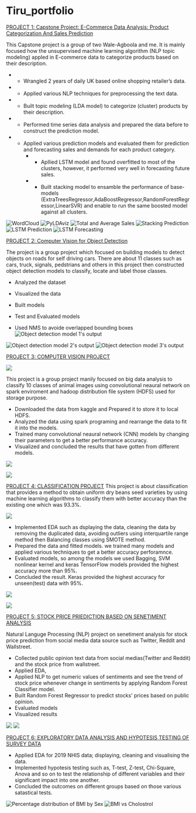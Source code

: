 # Tiru_portfolio   

[PROJECT 1: Capstone Project: E-Commerce Data Analysis: Product Categorization And Sales Prediction]( https://github.com/Wale-Agboola/UMBC_CAPSTONE_2022/blob/main/Capstone_Product_Categorization_Sales_Prediction.ipynb)

This Capstone project is a group of two Wale-Agboola and me. It is mainly focused how the unsupervised machine learning algorithm (NLP topic modeling) appled in E-commerce data to categorize products based on their description.

*	- Wrangled 2 years of daily UK based online shopping retailer’s data.
*	- Applied various NLP techniques for preprocessing the text data.
*	- Built topic modeling (LDA model) to categorize (cluster) products by their description. 
*	- Performed time series data analysis and prepared the data before to construct the prediction model.
*	- Applied various prediction models and evaluated them for prediction and forecasting sales and demands for each product category.
      *	- Apllied LSTM model and found overfitted to most of the clusters, however, it performed very well in forecasting future sales.
      *	- Built stacking model to ensamble the performance of base-models (ExtraTreesRegressor,AdaBoostRegressor,RandomForestRegressor,LinearSVR) and enable to run the same boosted model against all clusters.

![WordCloud](https://github.com/twubghub/Tiru_portfolio/blob/main/images/wordcloud.png) 
![PyLDAviz](https://github.com/twubghub/Tiru_portfolio/blob/main/images/pyldavis.png)
![Total and Average Sales](https://github.com/twubghub/Tiru_portfolio/blob/main/images/sales.png)
![Stacking Prediction](https://github.com/twubghub/Tiru_portfolio/blob/main/images/stacking.png)
![LSTM Prediction](https://github.com/twubghub/Tiru_portfolio/blob/main/images/LSTM_prediction.png)
![LSTM Forecasting](https://github.com/twubghub/Tiru_portfolio/blob/main/images/LSTM_forecasting.png)


[PROJECT 2: Computer Vision for Object Detection](https://github.com/twubghub/All_projects/blob/main/Deep_Learning_project_final.ipynb)


 The project is a group project which focused on building models to detect objects on roads for self driving cars. There are about 11 classes such as cars, truck, signals, pedstrians and others in this project then constructed object detection models to classify, locate and label those classes. 


* Analyzed the dataset

* Visualized the data

* Built models

* Test and Evaluated models

* Used NMS to avoide overlapped bounding boxes
![Object detection model 1's output](https://github.com/twubghub/Tiru_portfolio/blob/main/images/object_detection.png)

![Object detection model 2's output](https://github.com/twubghub/Tiru_portfolio/blob/main/images/object_detecion2.png)
![Object detection model 3's output](https://github.com/twubghub/Tiru_portfolio/blob/main/images/object_detection3.png)

[PROJECT 3: COMPUTER VISION PROJECT](https://github.com/twubghub/All_projects/blob/main/Project%203_Computer_Vision.ipynb)

![](https://github.com/twubghub/Tiru_portfolio/blob/main/images/Computer_Vision_pic.png)

This project is a group project manily focused on big data analysis to classify 10 classes of animal images using convolutional neaural network on spark enviroment and hadoop distribution file system (HDFS) used for storage purpose.
 * Downloaded the data from kaggle and Prepared it to store it to local HDFS.
 *  Analyzed the data using spark programing and rearrange the data to fit it into the models.
 *  Trained many convolutional neaural network (CNN) models by changing their parameters to get a better performance accuracy.
 *  Visualized and concluded the results that have gotten from different models.
 
 ![](https://github.com/twubghub/Tiru_portfolio/blob/main/images/heatmap_port.png)
 
 
 ![](https://github.com/twubghub/Tiru_portfolio/blob/main/images/Acccuracy_Curve_Port.png)



[PROJECT 4: CLASSIFICATION PROJECT](https://github.com/twubghub/All_projects/blob/main/Project4_DryBeanData.ipynb)
This project is about classification that provides a method to obtain uniform dry beans seed varieties by using machine learning algorithms to classify them with better accuracy than the existing one which was 93.3%.

![](https://github.com/twubghub/Tiru_portfolio/blob/main/images/DryBeans_image.png)
* Implemented EDA such as dsplaying the data, cleaning the data by removing the duplicated data, avoiding outliers using interquartile range method then Balancing classes using SMOTE method.
* Prepared the data and fitted models. we trained many models and applied various techniques to get a better accuracy perforamnce.
* Evaluated  models, so among the models we used Bagging, SVM nonlinear kernel and keras TensorFlow models provided the highest accuracy more than 95%. 
* Concluded the result. Keras provided the highest accuracy for unseen(test) data with 95%.

![](https://github.com/twubghub/Tiru_portfolio/blob/main/images/SVM_Classifier_Port.png)

![](https://github.com/twubghub/Tiru_portfolio/blob/main/images/Training%20and%20validation%20curve_Port.png)

[PROJECT 5: STOCK PRICE PRIEDICTION BASED ON SENETIMENT ANALYSIS](https://github.com/twubghub/All_projects/blob/main/NLP_Project_model_Final%20(1).ipy)

Natural Languge Processing (NLP) project on senetiment analysis for stock price prediction from social media data source such as Twitter, Reddit and Wallstreet.
* Collected public opinion text data from social medias(Twitter and Reddit) and the stock price from wallstreet.
* Applied EDA, 
* Applied NLP to get numeric values of sentiments and see the trend of stock price whenever change in sentiments by applying Random Forest Classifier model.
* Built Random Forest Regressor to predict stocks' prices based on public opinion.
*  Evaluated models
*  Visualized results

![](https://github.com/twubghub/Tiru_portfolio/blob/main/images/Reddit.png)
![](https://github.com/twubghub/Tiru_portfolio/blob/main/images/Apple_stock.png)

[PROJECT 6: EXPLORATORY DATA ANALYSIS AND HYPOTESIS TESTING OF SURVEY DATA](https://github.com/twubghub/All_projects/blob/main/project_1_Notebook.ipynb)

* Applied EDA for 2019 NHIS data; displaying, cleaning and visualising the data.
* Implemented hypotesis testing such as, T-test, Z-test, Chi-Square, Anova and so on to test the relationship of different variables and their significant impact into one   another.
* Concluded the outcomes on different groups based on those various satastical tests.

![Percentage distribution of BMI by Sex](https://github.com/twubghub/Tiru_portfolio/blob/main/images/prot-graph.png)
![BMI vs Cholostrol](https://github.com/twubghub/Tiru_portfolio/blob/main/images/Cholostrol_port.png)

